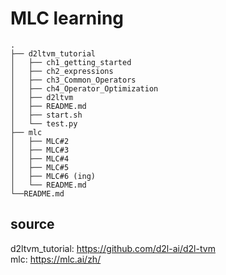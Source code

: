 # MLC learning
```
.
├── d2ltvm_tutorial
│   ├── ch1_getting_started
│   ├── ch2_expressions
│   ├── ch3_Common_Operators
│   ├── ch4_Operator_Optimization
│   ├── d2ltvm
│   ├── README.md
│   ├── start.sh
│   └── test.py
├── mlc
│   ├── MLC#2
│   ├── MLC#3
│   ├── MLC#4
│   ├── MLC#5
│   ├── MLC#6 (ing)
│   └── README.md
└──README.md
```
## source
d2ltvm_tutorial: <https://github.com/d2l-ai/d2l-tvm> \
mlc: <https://mlc.ai/zh/>